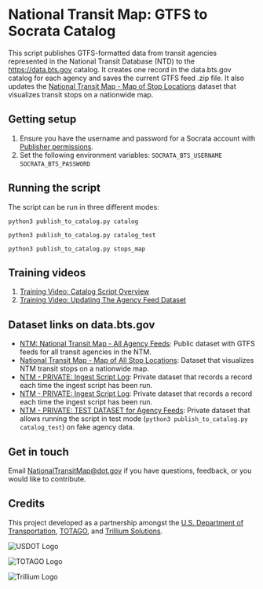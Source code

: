 # National Transit Map: GTFS to Socrata Catalog

This script publishes GTFS-formatted data from transit agencies represented in the National Transit Database (NTD) to the https://data.bts.gov catalog. It creates one record in the data.bts.gov catalog for each agency and saves the current GTFS feed .zip file. It also updates the [National Transit Map - Map of Stop Locations](https://data.bts.gov/Public-Transit/National-Transit-Map-Map-of-All-Stop-Locations/dgzr-qn6a) dataset that visualizes transit stops on a nationwide map.

## Getting setup

1. Ensure you have the username and password for a Socrata account with [Publisher permissions](https://dev.socrata.com/publishers/).
1. Set the following environment variables:
	`SOCRATA_BTS_USERNAME`
	`SOCRATA_BTS_PASSWORD`

## Running the script

The script can be run in three different modes:
```
python3 publish_to_catalog.py catalog

python3 publish_to_catalog.py catalog_test

python3 publish_to_catalog.py stops_map
```

## Training videos

1. [Training Video: Catalog Script Overview](https://www.loom.com/share/fc0e353031444620b00f1a7567bf3c6b)
1. [Training Video: Updating The Agency Feed Dataset](https://www.loom.com/share/164b335d99ae4cb1bfd47b8ab327c6d4)

## Dataset links on data.bts.gov

- [NTM: National Transit Map - All Agency Feeds](https://data.bts.gov/Public-Transit/NTM-National-Transit-Map-All-Agency-Feeds/ymsd-c3s5): Public dataset with GTFS feeds for all transit agencies in the NTM.
- [National Transit Map - Map of All Stop Locations](https://data.bts.gov/Public-Transit/National-Transit-Map-Map-of-All-Stop-Locations/dgzr-qn6a): Dataset that visualizes NTM transit stops on a nationwide map.
- [NTM - PRIVATE: Ingest Script Log](https://data.bts.gov/Public-Transit/NTM-PRIVATE-Ingest-Script-Log/ngsm-beqg): Private dataset that records a record each time the ingest script has been run.
- [NTM - PRIVATE: Ingest Script Log](https://data.bts.gov/Public-Transit/NTM-PRIVATE-Ingest-Script-Log/ngsm-beqg): Private dataset that records a record each time the ingest script has been run.
- [NTM - PRIVATE: TEST DATASET for Agency Feeds](https://data.bts.gov/dataset/NTM-PRIVATE-TEST-DATASET-for-Agency-Feeds/x87r-3ckx): Private dataset that allows running the script in test mode (`python3 publish_to_catalog.py catalog_test`) on fake agency data.

## Get in touch

Email [NationalTransitMap@dot.gov](mailto:NationalTransitMap@dot.gov) if you have questions, feedback, or you would like to contribute.

## Credits

This project developed as a partnership amongst the [U.S. Department of Transportation](https://www.transportation.gov/), [TOTAGO](https://www.totago.co), and [Trillium Solutions](https://trilliumtransit.com).

![USDOT Logo](https://user-images.githubusercontent.com/303765/152220770-efcbd997-636e-4ba8-80a7-4808ca331451.png)

![TOTAGO Logo](https://user-images.githubusercontent.com/303765/152220589-213e04e2-6271-4ddb-b9b5-7a4da7a65cbf.png)

![Trillium Logo](https://user-images.githubusercontent.com/303765/152220629-9f95e5f3-83c4-4bab-bc57-1fc14eb2faac.png)
